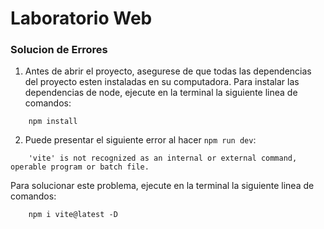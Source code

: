# Laboratorio Web


### Solucion de Errores
1. Antes de abrir el proyecto, asegurese de que todas las dependencias del proyecto esten instaladas en su computadora.
Para instalar las dependencias de node, ejecute en la terminal la siguiente linea de comandos:
```
    npm install 
```

2. Puede presentar el siguiente error al hacer `npm run dev`:
```
    'vite' is not recognized as an internal or external command, operable program or batch file.
```
Para solucionar este problema, ejecute en la terminal la siguiente linea de comandos:
```
    npm i vite@latest -D
```
